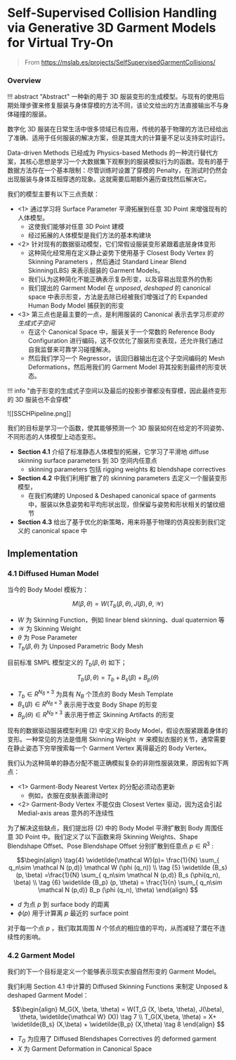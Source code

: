 
# Self-Supervised Collision Handling via Generative 3D Garment Models for Virtual Try-On

> From https://mslab.es/projects/SelfSupervisedGarmentCollisions/

### Overview

!!! abstract "Abstract"
	一种新的用于 3D 服装变形的生成模型。与现有的使用后期处理步骤来修复服装与身体穿模的方法不同，该论文给出的方法直接输出不与身体碰撞的服装。

数字化 3D 服装在日常生活中很多领域已有应用，传统的基于物理的方法已经给出了准确、适用于任何服装的解决方案，但是其庞大的计算量不足以支持实时运行。

Data-driven Methods 已经成为 Physics-based Methods 的一种流行替代方案，其核心思想是学习一个大数据集下观察到的服装模拟行为的函数。现有的基于数据方法存在一个基本限制：尽管训练时设置了穿模的 Penalty，在测试时仍然会出现服装与身体互相穿透的现象。这就需要后期额外遍历查找然后解决它。

我们的模型主要有以下三点贡献：

- <1> 通过学习将 Surface Parameter 平滑拓展到任意 3D Point 来增强现有的人体模型。
	- 这使我们能够对任意 3D Point 建模
	- 经过拓展的人体模型是我们方法的基本构建块
- <2> 针对现有的数据驱动模型，它们常假设服装变形紧跟着底层身体变形
	- 这种简化经常用在定义静止姿势下使用基于 Closest Body Vertex 的 Skinning Parameters ，然后通过 Standard Linear Blend Skinning(LBS) 来表示服装的 Garment Models。
	- 我们认为这种简化不能正确表示复杂形变，以及容易出现意外的伪影
	- 我们提出的 Garment Model 在 *unposed*, *deshaped* 的 canonical space 中表示形变，方法是去除已经被我们增强过了的 Expanded Human Body Model 捕获到的形变
- <3> 第三点也是最主要的一点，是利用服装的 Canonical 表示去学习*形变的生成式子空间*
	- 在这个 Canonical Space 中，服装关于一个常数的 Reference Body Configuration 进行编码，这不仅优化了服装形变表现，还允许我们通过自我监督来可靠学习碰撞解决。
	- 然后我们学习一个 Regressor，该回归器输出在这个子空间编码的 Mesh Deformations，然后用我们的 Garment Model 将其投影到最终的形变状态。

!!! info "由于形变的生成式子空间以及最后的投影步骤都没有穿模，因此最终变形的 3D 服装也不会穿模"

![[SSCHPipeline.png]]

我们的目标是学习一个函数，使其能够预测一个 3D 服装如何在给定的不同姿势、不同形态的人体模型上动态变形。

- **Section 4.1** 介绍了标准静态人体模型的拓展，它学习了平滑地 diffuse skinning surface parameters 到 3D 空间内任意点
	- skinning parameters 包括 rigging weights 和 blendshape correctives
- **Section 4.2** 中我们利用扩散了的 skinning parameters 去定义一个服装变形模型，
	- 在我们构建的 Unposed & Deshaped canonical space of garments 中，服装以休息姿势和平均形状出现，但保留与姿势和形状相关的皱纹细节
- **Section 4.3** 给出了基于优化的新策略，用来将基于物理的仿真投影到我们定义的 canonical space 中

## Implementation

### 4.1 Diffused Human Model

当今的 Body Model 模板为：

$$\tag {2} 
M(\beta, \theta) = W(T_b(\beta, \theta), J(\beta), \theta, \mathcal{W})
$$

- $W$ 为 Skinning Function，例如 linear blend skinning、dual quaternion 等
- $\mathcal{W}$ 为 Skinning Weight
- $\theta$ 为 Pose Parameter
- $T_b(\beta, \theta)$ 为 Unposed Parametric Body Mesh

目前标准 SMPL 模型定义的 $T_b(\beta, \theta)$ 如下；

$$\tag {3}
T_b(\beta, \theta) = T_b + B_s(\beta) + B_p(\theta)
$$

- $T_b\in R^{N_B \times 3}$ 为具有 $N_B$ 个顶点的 Body Mesh Template
- $B_s(\beta)\in R^{N_B \times 3}$ 表示用于改变 Body Shape 的形变
- $B_p(\theta)\in R^{N_B \times 3}$ 表示用于修正 Skinning Artifacts 的形变

现有的数据驱动服装模型利用 (2) 中定义的 Body Model，假设衣服紧跟着身体的变形。一种常见的方法是借用 Skinning Weight $\mathcal{W}$ 来模拟衣服的关节，通常需要在静止姿态下穷举搜索每一个 Garment Vertex 离得最近的 Body Vertex。

我们认为这种简单的静态分配不能正确模拟复杂的非刚性服装效果，原因有如下两点：

- <1> Garment-Body Nearest Vertex 的分配必须动态更新
	- 例如，衣服在皮肤表面滑动时
- <2> Garment-Body Vertex 不能仅由 Closest Vertex 驱动，因为这会引起 Medial-axis areas 意外的不连续性

为了解决这些缺点，我们提出将 (2) 中的 Body Model 平滑扩散到 Body 周围任意 3D Point 中。我们定义了以下函数来将 Skinning Weights、Shape Blendshape Offset、Pose Blendshape Offset 分别扩散到任意点 $p\in R^3$ :

$$\begin{align}
\tag{4}  \widetilde{\mathcal W}(p)= \frac{1}{N} \sum_{ q_n\sim \mathcal N (p,d)} \mathcal W (\phi (q_n))
\\ \tag {5} \widetilde {B_s} (p, \beta) =\frac{1}{N} \sum_{ q_n\sim \mathcal N (p,d)} B_s (\phi(q_n), \beta) \\
\tag {6} \widetilde {B_p} (p, \theta) = \frac{1}{n} \sum_{ q_n\sim \mathcal N (p,d)} B_p (\phi (q_n), \theta)
\end{align}
$$

- $d$ 为点 $p$ 到 surface body 的距离
- $\phi(p)$ 用于计算离 $p$ 最近的 surface point

对于每一个点 $p$ ，我们取其周围 $N$ 个邻点的相应值的平均，从而减轻了潜在不连续性的影响。

### 4.2 Garment Model

我们的下一个目标是定义一个能够表示现实衣服自然形变的 Garment Model。

我们利用 Section 4.1 中计算的 Diffused Skinning Functions 来制定 Unposed & deshaped Garment Model：

$$\begin{align}
M_G(X, \beta, \theta) = W(T_G (X, \beta, \theta), J(\beta), \theta, \widetilde{\mathcal W} (X)) \tag 7 \\
T_G(X,\beta, \theta) = X+ \widetilde{B_s} (X,\beta) + \widetilde{B_p} (X,\theta) \tag 8
\end{align}
$$

- $T_G$ 为应用了 Diffused Blendshapes Correctives 的 deformed garment
- $X$ 为 Garment Deformation in Canonical Space
